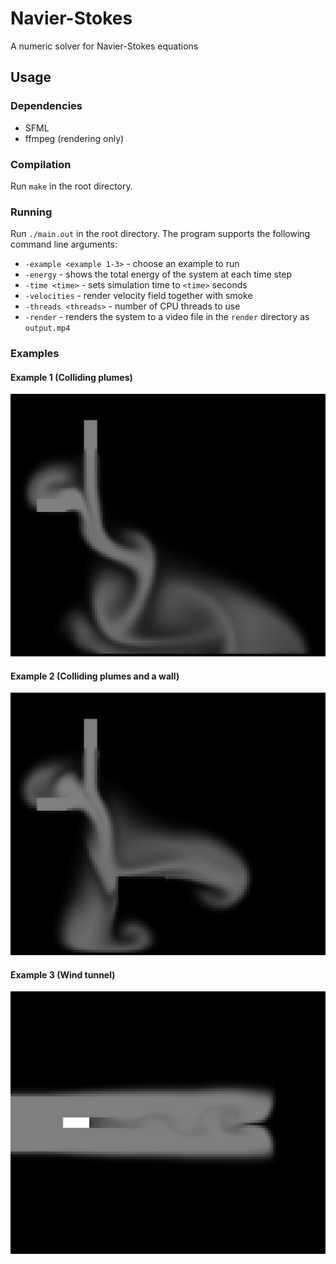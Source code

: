 # Navier-Stokes
A numeric solver for Navier-Stokes equations

## Usage

### Dependencies
* SFML
* ffmpeg (rendering only)

### Compilation
Run `make` in the root directory.

### Running
Run `./main.out` in the root directory. The program supports the following command line arguments:
* `-example <example 1-3>` - choose an example to run
* `-energy` - shows the total energy of the system at each time step
* `-time <time>` - sets simulation time to `<time>` seconds
* `-velocities` - render velocity field together with smoke
* `-threads <threads>` - number of CPU threads to use
* `-render` - renders the system to a video file in the `render` directory as `output.mp4`

### Examples

#### Example 1 (Colliding plumes)
[![Example 1](render/example1.png)](render/smoke_collision4.mp4)

#### Example 2 (Colliding plumes and a wall)
![Example 2](render/example2.png)

#### Example 3 (Wind tunnel)
[![Example 3](render/example3.png)](render/wind_tunnel.mp4)
